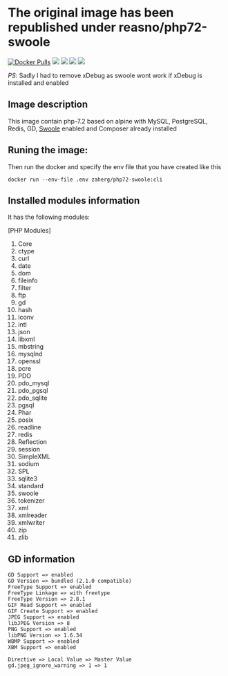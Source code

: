 # The original image has been republished under reasno/php72-swoole


[![Docker Pulls](https://img.shields.io/docker/pulls/zaherg/php72-swoole.svg)](https://hub.docker.com/r/zaherg/php72-swoole/) [![](https://images.microbadger.com/badges/image/zaherg/php72-swoole.svg)](https://microbadger.com/images/zaherg/php72-swoole "Get your own image badge on microbadger.com") [![](https://images.microbadger.com/badges/version/zaherg/php72-swoole.svg)](https://microbadger.com/images/zaherg/php72-swoole "Get your own version badge on microbadger.com") [![](https://images.microbadger.com/badges/commit/zaherg/php72-swoole.svg)](https://microbadger.com/images/zaherg/php72-swoole "Get your own commit badge on microbadger.com")  [![](https://img.shields.io/github/last-commit/linuxjuggler/php72-swoole.svg)](https://github.com/linuxjuggler/php72-swoole)


_PS_: Sadly I had to remove xDebug as swoole wont work if xDebug is installed and enabled

## Image description

This image contain php-7.2 based on alpine with MySQL, PostgreSQL, Redis, GD, [Swoole](https://www.swoole.co.uk/#get-started) enabled and Composer already installed

## Runing the image:

Then run the docker and specify the env file that you have created like this

```
docker run --env-file .env zaherg/php72-swoole:cli
```

## Installed modules information

It has the following modules:

[PHP Modules]

1. Core 
1. ctype  
1. curl 
1. date 
1. dom  
1. fileinfo 
1. filter 
1. ftp  
1. gd 
1. hash 
1. iconv  
1. intl 
1. json 
1. libxml 
1. mbstring 
1. mysqlnd  
1. openssl   
1. pcre 
1. PDO  
1. pdo_mysql  
1. pdo_pgsql  
1. pdo_sqlite 
1. pgsql 
1. Phar 
1. posix  
1. readline 
1. redis  
1. Reflection 
1. session  
1. SimpleXML  
1. sodium
1. SPL  
1. sqlite3  
1. standard 
1. swoole
1. tokenizer  
1. xml  
1. xmlreader  
1. xmlwriter  
1. zip  
1. zlib 

## GD information

```
GD Support => enabled
GD Version => bundled (2.1.0 compatible)
FreeType Support => enabled
FreeType Linkage => with freetype
FreeType Version => 2.8.1
GIF Read Support => enabled
GIF Create Support => enabled
JPEG Support => enabled
libJPEG Version => 8
PNG Support => enabled
libPNG Version => 1.6.34
WBMP Support => enabled
XBM Support => enabled

Directive => Local Value => Master Value
gd.jpeg_ignore_warning => 1 => 1
```
